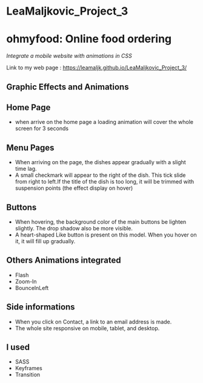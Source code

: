 # LeaMaljkovic_Project_3

# ohmyfood: Online food ordering
*Integrate a mobile website with animations in CSS*

Link to my web page : https://leamaljk.github.io/LeaMaljkovic_Project_3/

## Graphic Effects and Animations
## Home Page 
- when arrive on the home page a loading animation will cover the whole screen for 3 seconds
## Menu Pages
- When arriving on the page, the dishes appear gradually with a slight time lag.
- A small checkmark will appear  to the right of the dish. This tick slide from right to left.If the title of the dish is too long, it will be trimmed with suspension points (the effect display on hover)
## Buttons 
- When hovering, the background color of the main buttons be lighten slightly. The drop shadow also be more visible.
- A heart-shaped Like button is present on this model. When you hover on it, it will fill up gradually.
## Others Animations integrated
- Flash
- Zoom-In 
- BounceInLeft
## Side informations
- When you click on Contact, a link to an email address is made.
- The whole site  responsive on mobile, tablet, and desktop. 
## I used
- SASS
- Keyframes 
- Transition

